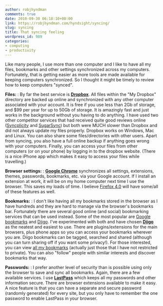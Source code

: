 ```yaml
---
author: robjhyndman
comments: true
date: 2010-09-30 06:18:10+00:00
link: https://robjhyndman.com/hyndsight/syncing/
slug: syncing
title: That syncing feeling
wordpress_id: 989
categories:
- computing
- productivity
---
```


Like many people, I use more than one computer and I like to have all my files, bookmarks and other settings synchronized across my computers. Fortunately, that is getting easier as more tools are made available for keeping computers synchronized. So I thought it might be timely to review how to keep computers "synced".



**Files:**
:    By far the best service is [**Dropbox**](http://dropbox.com). All files within the "My Dropbox" directory are backed up online and synchronized with any other computer associated with your account. It is free if you use less than 2Gb of storage, and $99 per year for up to 50Gb of storage. It is amazingly fast and just works in the background without you having to do anything. I have used two other competitor services that had received quite good reviews online ([Syncplicity](http://www.syncplicity.com) and [SugarSync](http://www.sugarsync.com)) but both were MUCH slower than Dropbox and did not always update my files properly. Dropbox works on Windows, Mac and Linux. You can also share some files/directories with other users. Apart from syncing, you also have a full online backup if anything goes wrong with your computers. Finally, you can access your files from other computers (or on your phone) by logging in to the dropbox website. (There is a nice iPhone app which makes it easy to access your files while travelling.)

**Browser settings:**
:    [**Google Chrome**](http://www.google.com/chrome/) synchronizes all settings, extensions, themes, passwords, bookmarks, etc. via your Google account. If I install an extension at work, it will be on my home computer next time I use the browser. This saves my loads of time. I believe [Firefox 4.0](http://www.mozilla.com/firefox/beta) will have some/all of these features as well.

**Bookmarks:**
:    I don't like having all my bookmarks stored in the browser as I have hundreds and they are hard to manage via the browser's bookmarks bar. Fortunately there are several good online (and social) bookmarking services that can be used instead. Some of the most popular are [Google bookmarks](http://www.google.com/bookmarks/) and [Diigo](http://www.diigo.com/). I've experimented with both and have chosen [**Diigo**](http://www.diigo.com/) as the neatest and easiest to use. There are plugins/extensions for the main browsers, plus phone apps so you can access your bookmarks wherever you are. Diigo bookmarks can be tagged, searched and shared (although you can turn sharing off if you want some privacy!). For those interested, you can view [all my bookmarks](http://www.diigo.com/user/robjhyndman) (actually just those that I have not restricted to private). You can also "follow" people with similar interests and discover bookmarks that way.

**Passwords:**
:    I prefer another level of security than is possible using only the browser to save and sync all bookmarks. Again, there are a few available services. I use [**LastPass**](http://lastpass.com/) which keeps all my passwords and other information secure. There are browser extensions available to make it easy. A nice feature is that you can have a separate and secure password (randomly generated) for every site, but you only have to remember the one password to enable LastPass in your browser.
